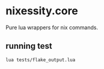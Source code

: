 # nixessity.core

Pure lua wrappers for nix commands.

## running test

```bash
lua tests/flake_output.lua
```
